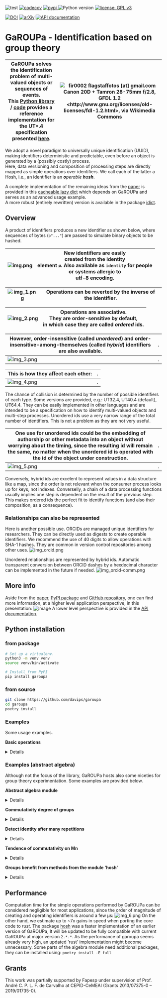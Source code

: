 ![test](https://github.com/davips/garoupa/workflows/test/badge.svg)
[![codecov](https://codecov.io/gh/davips/garoupa/branch/main/graph/badge.svg)](https://codecov.io/gh/davips/garoupa)
<a href="https://pypi.org/project/garoupa">
<img src="https://img.shields.io/pypi/v/garoupa.svg?label=release&color=blue&style=flat-square" alt="pypi">
</a>
![Python version](https://img.shields.io/badge/python-3.8%20%7C%203.9-blue.svg)
[![license: GPL v3](https://img.shields.io/badge/License-GPLv3-blue.svg)](https://www.gnu.org/licenses/gpl-3.0)

[![DOI](https://zenodo.org/badge/DOI/10.5281/zenodo.5501845.svg)](https://doi.org/10.5281/zenodo.5501845)
[![arXiv](https://img.shields.io/badge/arXiv-2109.06028-b31b1b.svg?style=flat-square)](https://arxiv.org/abs/2109.06028)
[![API documentation](https://img.shields.io/badge/doc-API%20%28auto%29-a0a0a0.svg)](https://davips.github.io/garoupa)


# GaROUPa - Identification based on group theory
 


GaROUPa solves the identification problem of multi-valued objects or sequences of events.<br>This [Python library](https://pypi.org/project/garoupa) / [code](https://github.com/davips/garoupa) provides a reference implementation for the UT*.4 specification presented [here](https://arxiv.org/abs/2109.06028).  | ![fir0002  flagstaffotos [at] gmail.com Canon 20D + Tamron 28-75mm f/2.8, GFDL 1.2 &lt;http://www.gnu.org/licenses/old-licenses/fdl-1.2.html&gt;, via Wikimedia Commons](https://upload.wikimedia.org/wikipedia/commons/thumb/a/a7/Malabar_grouper_melb_aquarium.jpg/256px-Malabar_grouper_melb_aquarium.jpg)
:-------------------------:|:-------------------------:

We adopt a novel paradigm to universally unique identification (UUID), making identifiers deterministic and predictable, 
even before an object is generated by a (possibly costly) process.   
Here, data versioning and composition of processing steps are directly mapped as simple operations over identifiers.
We call each of the latter a Hosh, i.e., an identifier is an _**o**perable **h**a**sh**_.

A complete implementation of the remaining ideas from the [paper](https://arxiv.org/abs/2109.06028) is provided in this
[cacheable lazy dict](https://pypi.org/project/ldict/2.211016.3) which depends on GaROUPa and serves as an advanced usage example.
<br>
A more robust (entirely rewritten) version is available in the package [idict](https://pypi.org/project/idict).

## Overview
A product of identifiers produces a new identifier as shown below, where sequences of bytes (`b"..."`) are passed to simulate binary objects to be hashed.

![img.png](https://raw.githubusercontent.com/davips/garoupa/main/examples/img.png) | New identifiers are easily <br> created from the identity <br> element `ø`. Also available as `identity` for people <br>or systems allergic to <br>utf-8 encoding.
-------------------------|-------------------------

![img_1.png](https://raw.githubusercontent.com/davips/garoupa/main/examples/img_1.png) | Operations can be reverted by the inverse of the identifier.
-------------------------|-------------------------

![img_2.png](https://raw.githubusercontent.com/davips/garoupa/main/examples/img_2.png) | Operations are associative. <br>They are order-sensitive by default, <br>in which case they are called _ordered_ ids.
-------------------------|-------------------------

However, order-insensitive (called _unordered_) and order-insensitive-among-themselves (called _hybrid_) identifiers are also available. | .
-------------------------|-------------------------
![img_3.png](https://raw.githubusercontent.com/davips/garoupa/main/examples/img_3.png) | .

This is how they affect each other: | .
-------------------------|-------------------------
![img_4.png](https://raw.githubusercontent.com/davips/garoupa/main/examples/img_4.png) | .

The chance of collision is determined by the number of possible identifiers of each type.
Some versions are provided, e.g.: UT32.4, UT40.4 (default), UT64.4.
They can be easily implemented in other languages and are 
intended to be a specification on how to identify multi-valued objects and multi-step processes.
Unordered ids use a very narrow range of the total number of identifiers.
This is not a problem as they are not very useful.

One use for unordered ids could be the embedding of authorship or other metadata into an object without worrying about the timing, since the resulting id will remain the same, no matter when the unordered id is operated with the id of the object under construction. | . 
-------------------------|-------------------------
![img_5.png](https://raw.githubusercontent.com/davips/garoupa/main/examples/img_5.png) | . 

Conversely, hybrid ids are excelent to represent values in a data structure like a map, 
since the order is not relevant when the consumer process looks up for keys, not indexes.
Converselly, a chain of a data processing functions usually implies one step is dependent on the result of the previous step.
This makes ordered ids the perfect fit to identify functions (and also their composition, as a consequence).

### Relationships can also be represented
Here is another possible use. ORCIDs are managed unique identifiers for researchers.
They can be directly used as digests to create operable identifiers.
We recommend the use of 40 digits to allow operations with SHA-1 hashes. 
They are common in version control repositories among other uses.
![img_orcid.png](https://raw.githubusercontent.com/davips/garoupa/main/examples/img_orcid.png)

Unordered relationships are represented by hybrid ids.
Automatic transparent conversion between ORCID dashes by a hexdecimal character can be implemented in the future if needed.
![img_orcid-comm.png](https://raw.githubusercontent.com/davips/garoupa/main/examples/img_orcid-comm.png)

## More info
Aside from the [paper](https://arxiv.org/abs/2109.06028), [PyPI package](https://pypi.org/project/garoupa) 
and [GitHub repository](https://github.com/davips/garoupa), 
one can find more information, at a higher level application perspective, 
in this presentation:
![image](https://raw.githubusercontent.com/davips/garoupa/14cb45b888eb8a18ae093d200075c1a8a7e9cacb/examples/capa-slides-gdocs.png)
A lower level perspective is provided in the [API documentation](https://davips.github.io/garoupa).

## Python installation
### from package
```bash
# Set up a virtualenv. 
python3 -m venv venv
source venv/bin/activate

# Install from PyPI
pip install garoupa
```

### from source
```bash
git clone https://github.com/davips/garoupa
cd garoupa
poetry install
```

### Examples
Some usage examples.

**Basic operations**
<details>
<p>

```python3
from garoupa import Hosh, ø  # ø is a shortcut for identity (AltGr+O in most keyboards)

# Hoshes (operable hash-based elements) can be multiplied.
a = Hosh(content=b"Some large binary content...")
b = Hosh(content=b"Some other binary content. Might be, e.g., an action or another large content.")
c = a * b
print(f"{a} * {b} = {c}")
"""
8CG9so9N1nQ59uNO8HGYcZ4ExQW5Haw4mErvw8m8 * 7N-L-10JS-H5DN0-BXW2e5ENWFQFVWswyz39t8s9 = z3EgxfisgqbNXBd0eqDuFiaTblBLA5ZAUbvEZgOh
"""
```

```python3
print(~b)
# Multiplication can be reverted by the inverse hosh. Zero is the identity hosh.
print(f"{b} * {~b} = {b * ~b} = 0")
"""
Q6OjmYZSJ8pB3ogBVMKBOxVp-oZ80czvtUrSyTzS
7N-L-10JS-H5DN0-BXW2e5ENWFQFVWswyz39t8s9 * Q6OjmYZSJ8pB3ogBVMKBOxVp-oZ80czvtUrSyTzS = 0000000000000000000000000000000000000000 = 0
"""
```

```python3

print(f"{b} * {ø} = {b * ø} = b")
"""
7N-L-10JS-H5DN0-BXW2e5ENWFQFVWswyz39t8s9 * 0000000000000000000000000000000000000000 = 7N-L-10JS-H5DN0-BXW2e5ENWFQFVWswyz39t8s9 = b
"""
```

```python3

print(f"{c} * {~b} = {c * ~b} = {a} = a")
"""
z3EgxfisgqbNXBd0eqDuFiaTblBLA5ZAUbvEZgOh * Q6OjmYZSJ8pB3ogBVMKBOxVp-oZ80czvtUrSyTzS = 8CG9so9N1nQ59uNO8HGYcZ4ExQW5Haw4mErvw8m8 = 8CG9so9N1nQ59uNO8HGYcZ4ExQW5Haw4mErvw8m8 = a
"""
```

```python3

print(f"{~a} * {c} = {~a * c} = {b} = b")
"""
RNvSdLI-5RiBBGL8NekctiQofWUIeYvXFP3wvTFT * z3EgxfisgqbNXBd0eqDuFiaTblBLA5ZAUbvEZgOh = 7N-L-10JS-H5DN0-BXW2e5ENWFQFVWswyz39t8s9 = 7N-L-10JS-H5DN0-BXW2e5ENWFQFVWswyz39t8s9 = b
"""
```

```python3

# Division is shorthand for reversion.
print(f"{c} / {b} = {c / b} = a")
"""
z3EgxfisgqbNXBd0eqDuFiaTblBLA5ZAUbvEZgOh / 7N-L-10JS-H5DN0-BXW2e5ENWFQFVWswyz39t8s9 = 8CG9so9N1nQ59uNO8HGYcZ4ExQW5Haw4mErvw8m8 = a
"""
```

```python3

# Hosh multiplication is not expected to be commutative.
print(f"{a * b} != {b * a}")
"""
z3EgxfisgqbNXBd0eqDuFiaTblBLA5ZAUbvEZgOh != wwSd0LaGvuV0W-yEOfgB-yVBMlNLA5ZAUbvEZgOh
"""
```

```python3

# Hosh multiplication is associative.
print(f"{a * (b * c)} = {(a * b) * c}")
"""
RuTcC4ZIr0Y1QLzYmytPRc087a8cbbW9Nj-gXxAz = RuTcC4ZIr0Y1QLzYmytPRc087a8cbbW9Nj-gXxAz
"""
```


</p>
</details>

### Examples (abstract algebra)
Although not the focus of the library, GaROUPa hosts also some niceties for group theory experimentation.
Some examples are provided below.

**Abstract algebra module**
<details>
<p>

```python3
from itertools import islice
from math import factorial

from garoupa.algebra.cyclic import Z
from garoupa.algebra.dihedral import D
from garoupa.algebra.symmetric import Perm
from garoupa.algebra.symmetric import S

# Direct product between:
#   symmetric group S4;
#   cyclic group Z5; and,
#   dihedral group D4.
G = S(4) * Z(5) * D(4)
print(G)
"""
S4×Z5×D4
"""
```

```python3

# Operating over 5 sampled pairs.
for a, b in islice(zip(G, G), 0, 5):
    print(a, "*", b, "=", a * b, sep="\t")
"""
«[0, 1, 3, 2], 3, dr3»	*	«[1, 2, 0, 3], 0, dr7»	=	«[1, 3, 0, 2], 3, dr2»
«[2, 0, 1, 3], 3, ds6»	*	«[1, 2, 0, 3], 1, ds5»	=	«[0, 1, 2, 3], 4, dr1»
«[2, 1, 0, 3], 3, dr5»	*	«[1, 0, 2, 3], 3, dr0»	=	«[1, 2, 0, 3], 1, dr1»
«[2, 3, 0, 1], 1, ds3»	*	«[0, 3, 1, 2], 1, ds5»	=	«[2, 1, 3, 0], 2, dr2»
«[1, 3, 0, 2], 3, ds2»	*	«[0, 3, 1, 2], 0, ds0»	=	«[1, 2, 3, 0], 3, dr2»
"""
```

```python3

# Operator ~ is another way of sampling.
G = S(12)
print(~G)
"""
[11, 3, 8, 5, 0, 7, 10, 2, 1, 4, 6, 9]
"""
```

```python3

# Manual element creation.
last_perm_i = factorial(12) - 1
a = Perm(i=last_perm_i, n=12)
print("Last element of S35:", a)
"""
Last element of S35: [11, 10, 9, 8, 7, 6, 5, 4, 3, 2, 1, 0]
"""
```

```python3

# Inverse element. Group S4.
a = Perm(i=21, n=4)
b = Perm(i=17, n=4)
print(a, "*", ~a, "=", (a * ~a).i, "=", a * ~a, "= identity")
"""
[1, 3, 2, 0] * [3, 0, 2, 1] = 0 = [0, 1, 2, 3] = identity
"""
```

```python3

print(a, "*", b, "=", a * b)
"""
[1, 3, 2, 0] * [1, 2, 3, 0] = [3, 2, 0, 1]
"""
```

```python3

print(a, "*", b, "*", ~b, "=", a * b * ~b, "= a")
"""
[1, 3, 2, 0] * [1, 2, 3, 0] * [3, 0, 1, 2] = [1, 3, 2, 0] = a
"""
```


</p>
</details>

**Commutativity degree of groups**
<details>
<p>

```python3

from garoupa.algebra.cyclic import Z
from garoupa.algebra.dihedral import D
from garoupa.algebra.matrix.m import M


def traverse(G):
    i, count = G.order, G.order
    for idx, a in enumerate(G.sorted()):
        for b in list(G.sorted())[idx + 1 :]:
            if a * b == b * a:
                count += 2
            i += 2
    print(
        f"|{G}| = ".rjust(20, " "),
        f"{G.order}:".ljust(10, " "),
        f"{count}/{i}:".rjust(15, " "),
        f"  {G.bits} bits",
        f"\t{100 * count / i} %",
        sep="",
    )


# Dihedral
traverse(D(8))
"""
             |D8| = 16:              112/256:  4.0 bits	43.75 %
"""
```

```python3
traverse(D(8) ^ 2)
"""
          |D8×D8| = 256:         12544/65536:  8.0 bits	19.140625 %
"""
```

```python3

# Z4!
traverse(Z(4) * Z(3) * Z(2))
"""
       |Z4×Z3×Z2| = 24:              576/576:  4.584962500721157 bits	100.0 %
"""
```

```python3

# M 3x3 %4
traverse(M(3, 4))

# Large groups (sampling is needed).
Gs = [D(8) ^ 3, D(8) ^ 4, D(8) ^ 5]
for G in Gs:
    i, count = 0, 0
    for a, b in zip(G, G):
        if a * b == b * a:
            count += 1
        if i >= 10_000:
            break
        i += 1
    print(
        f"|{G}| = ".rjust(20, " "),
        f"{G.order}:".ljust(10, " "),
        f"{count}/{i}:".rjust(15, " "),
        f"  {G.bits} bits",
        f"\t~{100 * count / i} %",
        sep="",
    )
"""
           |M3%4| = 64:            2560/4096:  6.0 bits	62.5 %
       |D8×D8×D8| = 4096:          815/10000:  12.0 bits	~8.15 %
    |D8×D8×D8×D8| = 65536:         345/10000:  16.0 bits	~3.45 %
 |D8×D8×D8×D8×D8| = 1048576:       157/10000:  20.0 bits	~1.57 %
"""
```


</p>
</details>

**Detect identity after many repetitions**
<details>
<p>

```python3

import operator
from datetime import datetime
from functools import reduce
from math import log, inf
from sys import argv

from garoupa.algebra.dihedral import D
from garoupa.algebra.symmetric import S

example = len(argv) == 1 or (not argv[1].isdecimal() and argv[1][0] not in ["p", "s", "d"])

primes = [5, 7, 11, 13, 17, 19, 23, 29, 31, 37, 41, 43, 47, 53, 59, 61, 67, 71, 73, 79, 83, 89, 97, 101, 103, 107,
          109, 113, 127, 131, 137, 139, 149, 151, 157, 163, 167, 173, 179, 181, 191, 193, 197, 199, 211, 223, 227, 229,
          233, 239, 241, 251, 257, 263, 269, 271, 277, 281, 283, 293, 307, 311, 313, 317, 331, 337, 347, 349, 353, 359,
          367, 373, 379, 383, 389, 397, 401, 409, 419, 421, 431, 433, 439, 443, 449, 457, 461, 463, 467, 479, 487, 491,
          499, 503, 509, 521, 523, 541, 547, 557, 563, 569, 571, 577, 587, 593, 599, 601, 607, 613, 617, 619, 631, 641,
          643, 647, 653, 659, 661, 673, 677, 683, 691, 701, 709, 719, 727, 733, 739, 743, 751, 757, 761, 769, 773, 787,
          797, 809, 811, 821, 823, 827, 829, 839, 853, 857, 859, 863, 877, 881, 883, 887, 907, 911, 919, 929, 937, 941,
          947, 953, 967, 971, 977, 983, 991, 997, 1009]

if example:
    limit, sample = 30, 100
    lst = []  # See *.
    for n in primes[:5]:
        lst.append(D(n, seed=n))
    G = reduce(operator.mul, lst)
else:
    limit, sample = int(argv[2]), int(argv[3]) if len(argv) > 2 else 1_000_000_000_000
    if argv[1] == "s25d":
        G = S(25) * reduce(operator.mul, [D(n) for n in primes[:9]])
    elif argv[1] == "s57":
        G = S(57)
    elif argv[1] == "p384":
        G = reduce(operator.mul, [D(n) for n in primes[:51]])
    elif argv[1] == "p64":
        G = reduce(operator.mul, [D(n) for n in primes[:12]])
    elif argv[1] == "p96":
        G = reduce(operator.mul, [D(n) for n in primes[:16]])
    elif argv[1] == "p128":
        G = reduce(operator.mul, [D(n) for n in primes[:21]])
    elif argv[1] == "p256":
        G = reduce(operator.mul, [D(n) for n in primes[:37]])
    elif argv[1] == "64":
        G = reduce(operator.mul, [D(n) for n in range(5, 31, 2)])
    elif argv[1] == "96":
        G = reduce(operator.mul, [D(n) for n in range(5, 41, 2)])
    elif argv[1] == "128":
        G = reduce(operator.mul, [D(n) for n in range(5, 51, 2)])
    else:
        G = reduce(operator.mul, [D(n) for n in range(5, 86, 2)])

print(f"{G.bits} bits   Pc: {G.comm_degree}  order: {G.order} {G}", flush=True)
print("--------------------------------------------------------------", flush=True)
for hist in G.sampled_orders(sample=sample, limit=limit):
    tot = sum(hist.values())
    bad = 0  # See *.
    for k, v in hist.items():
        if k[0] <= limit:
            bad += v
    print(hist, flush=True)
    hist = hist.copy()
    if (inf, inf) in hist:
        del hist[(inf, inf)]
    hist = {int((k[0] + k[1]) / 2): v for k, v in hist.items()}
    print(
        f"\nbits: {log(G.order, 2):.2f}  Pc: {G.comm_degree or -1:.2e}   a^<{limit}=0: {bad}/{tot} = {bad / tot:.2e}",
        G,
        G._pi_core(hist),
        datetime.now().strftime("%d/%m/%Y %H:%M:%S"),
        flush=True,
    )
# * -> [Explicit FOR due to autogeneration of README through eval]
"""
21.376617194973697 bits   Pc: 0.004113533525298232  order: 2722720 D5×D7×D11×D13×D17
--------------------------------------------------------------
{(-1, 10): 9, (9, 20): 7, (19, 30): 9, (inf, inf): 75}

bits: 21.38  Pc: 4.11e-03   a^<30=0: 25/100 = 2.50e-01 D5×D7×D11×D13×D17 0.125 07/12/2021 16:43:38
"""
```


</p>
</details>

**Tendence of commutativity on Mn**
<details>
<p>

```python3
from itertools import chain

from garoupa.algebra.matrix.m import M
from garoupa.algebra.matrix.m8bit import M8bit


def traverse(G):
    i, count = G.order, G.order
    for idx, a in enumerate(G.sorted()):
        for b in list(G.sorted())[idx + 1:]:
            if a * b == b * a:
                count += 2
            i += 2
    print(f"|{G}| = ".rjust(20, ' '),
          f"{G.order}:".ljust(10, ' '),
          f"{count}/{i}:".rjust(15, ' '), f"  {G.bits} bits",
          f"\t{100 * count / i} %", sep="")


M1_4 = map(M, range(1, 5))
for G in chain(M1_4, [M8bit(), M(5)]):
    traverse(G)
# ...
for G in map(M, range(6, 11)):
    i, count = 0, 0
    for a, b in zip(G, G):
        if a * b == b * a:
            count += 1
        i += 1
        if i >= 1_000_000:
            break
    print(f"|{G}| = ".rjust(20, ' '),
          f"{G.order}:".ljust(10, ' '),
          f"{count}/{i}:".rjust(15, ' '), f"  {G.bits} bits",
          f"\t~{100 * count / i} %", sep="")

"""
|M1| = 1:                        1/1:  0 bits	100.0 %
|M2| = 2:                        4/4:  1 bits	100.0 %
|M3| = 8:                      40/64:  3 bits	62.5 %
|M4| = 64:                 1024/4096:  6 bits	25.0 %
|M8bit| = 256:              14848/65536:  8 bits	22.65625 %
|M5| = 1024:           62464/1048576:  10 bits	5.95703125 %
|M6| = 32768:              286/32768:  15 bits	0.872802734375 %
|M7| = 2097152:          683/1000000:  21 bits	0.0683 %
|M8| = 268435456:         30/1000000:  28 bits	0.003 %
|M9| = 68719476736:        1/1000000:  36 bits	0.0001 %
|M10| = 35184372088832:     0/1000000:  45 bits	0.0 %
"""
```
</p>
</details>

**Groups benefit from methods from the module 'hosh'**
<details>
<p>

```python3
from garoupa.algebra.matrix import M

m = ~M(23)
print(repr(m.hosh))
```
<a href="https://github.com/davips/garoupa/blob/main/examples/7KDd8TiA3S11QTkUid2wy87DQIeGQ35vB1bsP5Y6DjZ.png">
<img src="https://raw.githubusercontent.com/davips/garoupa/main/examples/7KDd8TiA3S11QTkUid2wy87DQIeGQ35vB1bsP5Y6DjZ.png" alt="Colored base-62 representation" width="380" height="18">
</a>
</p>
</details>



## Performance
Computation time for the simple operations performed by GaROUPa can be considered negligible for most applications,
since the order of magnitude of creating and operating identifiers is around a few μs:
![img_6.png](https://raw.githubusercontent.com/davips/garoupa/main/examples/img_6.png)
On the other hand, we estimate up to ~7x gains in speed when porting the core code to  _rust_.
The package [hosh](https://pypi.org/project/hosh) was a faster implementation of an earlier version of GaROUPa,
It will be updated to be fully compatible with current GaROUPa at major version `2.*.*`.
As the performance of garoupa seems already very high, an updated 'rust' implementation might become unnecessary.
Some parts of the algebra module need additional packages, they can be installed using:
`poetry install -E full`

## Grants
This work was partially supported by Fapesp under supervision of
Prof. André C. P. L. F. de Carvalho at CEPID-CeMEAI (Grants 2013/07375-0 – 2019/01735-0).
